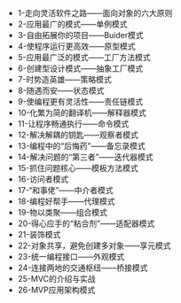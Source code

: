 - 1-走向灵活软件之路——面向对象的六大原则
- 2-应用最广的模式——单例模式
- 3-自由拓展你的项目——Buider模式
- 4-使程序运行更高效——原型模式
- 5-应用最广泛的模式——工厂方法模式
- 6-创建型设计模式——抽象工厂模式
- 7-时势造英雄——策略模式
- 8-随遇而安——状态模式
- 9-使编程更有灵活性——责任链模式
- 10-化繁为简的翻译机——解释器模式
- 11-让程序畅通执行——命令模式
- 12-解决解耦的钥匙——观察者模式
- 13-编程中的“后悔药”——备忘录模式
- 14-解决问题的“第三者”——迭代器模式
- 15-抓住问题核心——模板方法模式
- 16-访问者模式
- 17-“和事佬”——中介者模式
- 18-编程好帮手——代理模式
- 19-物以类聚——组合模式
- 20-得心应手的“粘合剂”——适配器模式
- 21-装饰模式
- 22-对象共享，避免创建多对象——享元模式
- 23-统一编程接口——外观模式
- 24-连接两地的交通枢纽——桥接模式
- 25-MVC的介绍与实战
- 26-MVP应用架构模式